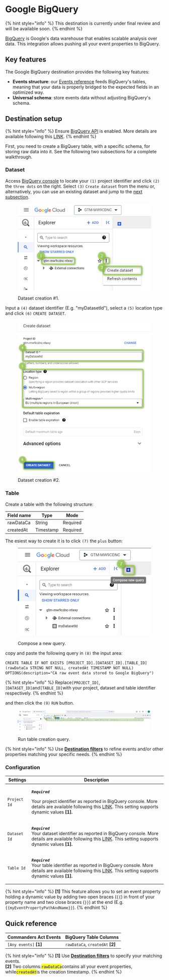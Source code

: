 # Google BigQuery

{% hint style="info" %}
This destination is currently under final review and will be available soon.
{% endhint %}

[BigQuery](https://cloud.google.com/bigquery/docs/introduction?hl=en) is Google's data warehouse that enables scalable analysis over data. This integration allows pushing all your event properties to BigQuery.

## Key features

The Google BigQuery destination provides the following key features:

* **Events structure**: our [Events reference](https://community.commandersact.com/platform-x/developers/tracking/events-reference) feeds BigQuery's tables, meaning that your data is properly bridged to the expected fields in an optimized way.
* **Universal schema**: store events data without adjusting BigQuery's schema.

## Destination setup

{% hint style="info" %}
Ensure [BigQuery API](https://console.cloud.google.com/apis/library/bigquery.googleapis.com?project=gtm-mw9cdnc-ntexy) is enabled. More details are available following this [LINK](https://cloud.google.com/bigquery/docs/enable-transfer-service?hl=en#enable-api).
{% endhint %}

First, you need to create a BigQuery table, with a specific schema, for storing raw data into it. See the following two subsections for a complete walkthrough.

### Dataset

Access [BigQuery console](https://console.cloud.google.com/) to locate your `(1)` project identifier and click `(2)` the `three dots` on the right. Select `(3)` `Create dataset` from the menu or, alternatively, you can use an existing dataset and jump to the [next subsection](google-bigquery.md#table).

<figure><img src="../../../../.gitbook/assets/bigquery_1.png" alt=""><figcaption><p>Dataset creation #1.</p></figcaption></figure>

Input a `(4)` dataset identifier (E.g. "myDatasetId"), select a `(5)` location type and click `(6)` `CREATE DATASET`.

<figure><img src="../../../../.gitbook/assets/bigquery_2.png" alt=""><figcaption><p>Dataset creation #2.</p></figcaption></figure>

### Table

Create a table with the following structure:

| Field name | Type      | Mode     |
| ---------- | --------- | -------- |
| rawDataCa  | String    | Required |
| createdAt  | Timestamp | Required |

The esiest way to create it is to click `(7)` the `plus` button:

<figure><img src="../../../../.gitbook/assets/bigquery_3.png" alt=""><figcaption><p>Compose a new query.</p></figcaption></figure>

copy and paste the following query in `(8)` the input area:

```powerquery
CREATE TABLE IF NOT EXISTS [PROJECT_ID].[DATASET_ID].[TABLE_ID] (rawDataCa STRING NOT NULL, createdAt TIMESTAMP NOT NULL) OPTIONS(description="CA raw event data stored to Google BigQuery")
```

{% hint style="info" %}
Replace`[PROJECT_ID]`,`[DATASET_ID]`and`[TABLE_ID]`with your project, dataset and table identifier respectively.
{% endhint %}

and then click the `(9)` `RUN` button.

<figure><img src="../../../../.gitbook/assets/bigquery_4.png" alt=""><figcaption><p>Run table creation query.</p></figcaption></figure>

{% hint style="info" %}
Use [**Destination filters**](https://doc.commandersact.com/features/destinations/destination-filters) to refine events and/or other properties matching your specific needs.
{% endhint %}

### Configuration

| Settings     | Description                                                                                                                                                                                                                                                                                              |
| ------------ | -------------------------------------------------------------------------------------------------------------------------------------------------------------------------------------------------------------------------------------------------------------------------------------------------------- |
| `Project Id` | <p><em><strong><code>Required</code></strong></em></p><p>Your project identifier as reported in BigQuery console. More details are available following this <a href="https://support.google.com/googleapi/answer/7014113?hl=en">LINK</a>. This setting supports dynamic values <strong>[1].</strong></p> |
| `Dataset Id` | <p><em><strong><code>Required</code></strong></em><br>Your dataset identifier as reported in BigQuery console. More details are available following this <a href="https://cloud.google.com/bigquery/docs/datasets-intro?hl=en">LINK</a>. This setting supports dynamic values <strong>[1].</strong></p>  |
| `Table Id`   | <p><em><strong><code>Required</code></strong></em><br>Your table identifier as reported in BigQuery console. More details are available following this <a href="https://cloud.google.com/bigquery/docs/tables-intro?hl=en">LINK</a>. This setting supports dynamic values <strong>[1].</strong></p>      |

{% hint style="info" %}
**\[1]** This feature allows you to set an event property holding a dynamic value by adding two open braces (`{{`) in front of your property name and two close braces (`}}`) at the end (E.g. `{{myEventPropertyPathAndName}}`).
{% endhint %}

## Quick reference

| Commanders Act Events   | BigQuery Table Columns             |
| ----------------------- | ---------------------------------- |
| `[Any events]` **\[1]** | `rawDataCa`, `createdAt` **\[2]**  |

{% hint style="info" %}
**\[1]** Use [**Destination filters**](https://doc.commandersact.com/features/destinations/destination-filters) to specify your matching events.\
**\[2]** Two columns:<mark style="color:blue;">`rawDataCa`</mark>contains all your event properties, while<mark style="color:blue;">`createdAt`</mark>is the creation timestamp.
{% endhint %}

